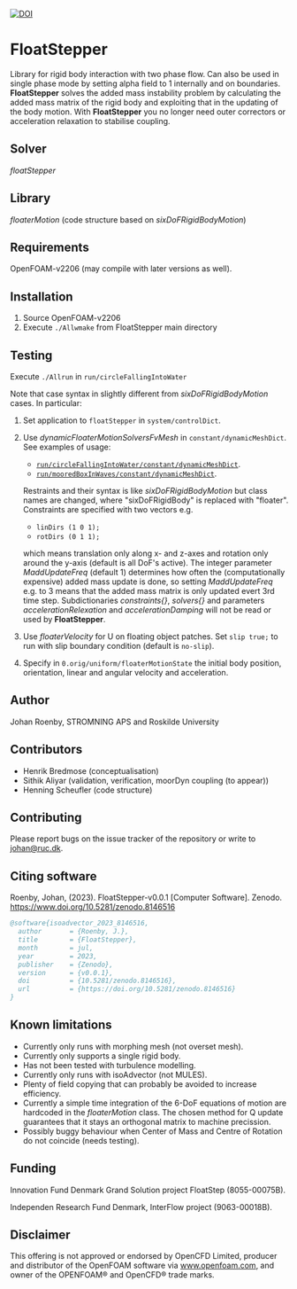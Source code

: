 [![DOI](https://zenodo.org/badge/DOI/10.5281/zenodo.8146516.svg)](https://doi.org/10.5281/zenodo.8146516)


# FloatStepper 

Library for rigid body interaction with two phase flow.
Can also be used in single phase mode by setting alpha field to 1 internally and
on boundaries.
**FloatStepper** solves the added mass instability problem by calculating the added mass matrix of the rigid body and exploiting that in the updating of the body motion. 
With **FloatStepper** you no longer need outer correctors or acceleration relaxation to stabilise coupling. 

## Solver
*floatStepper*

## Library
*floaterMotion* (code structure based on *sixDoFRigidBodyMotion*)

## Requirements
OpenFOAM-v2206 (may compile with later versions as well).

## Installation
1. Source OpenFOAM-v2206
2. Execute `./Allwmake` from FloatStepper main directory

## Testing
Execute `./Allrun` in `run/circleFallingIntoWater`

Note that case syntax in slightly different from *sixDoFRigidBodyMotion* cases.
In particular:
1.  Set application to `floatStepper` in `system/controlDict`.
2.  Use *dynamicFloaterMotionSolversFvMesh* in `constant/dynamicMeshDict`.
    See examples of usage: 
    - [`run/circleFallingIntoWater/constant/dynamicMeshDict`](run/circleFallingIntoWater/constant/dynamicMeshDict).
    - [`run/mooredBoxInWaves/constant/dynamicMeshDict`](run/mooredBoxInWaves/constant/dynamicMeshDict).
    
    Restraints and their syntax is like *sixDoFRigidBodyMotion* but class names are changed, where "sixDoFRigidBody" is replaced with "floater".
    Constraints are specified with two vectors e.g.
    - `linDirs (1 0 1);`
    - `rotDirs (0 1 1);`
  
    which means translation only along x- and z-axes and rotation only around the y-axis (default is all DoF's active).
    The integer parameter *MaddUpdateFreq* (default 1) determines how often the (computationally expensive) added mass update is done, so setting *MaddUpdateFreq* e.g. to 3 means that the added mass matrix is only updated
    evert 3rd time step.
    Subdictionaries *constraints{}*, *solvers{}* and parameters *accelerationRelexation* and *accelerationDamping* will not be read or used by **FloatStepper**.
3.  Use *floaterVelocity* for U on floating object patches. Set `slip true;` to run with slip boundary condition (default is `no-slip`).
4.  Specify in `0.orig/uniform/floaterMotionState` the initial body position, orientation, linear and angular velocity and acceleration.

## Author
Johan Roenby, STROMNING APS and Roskilde University

## Contributors
- Henrik Bredmose (conceptualisation)
- Sithik Aliyar (validation, verification, moorDyn coupling (to appear))
- Henning Scheufler (code structure)

## Contributing
Please report bugs on the issue tracker of the repository or write to
johan@ruc.dk.

## Citing software
Roenby, Johan, (2023). FloatStepper-v0.0.1 [Computer Software]. Zenodo.
https://www.doi.org/10.5281/zenodo.8146516

```bibtex
@software{isoadvector_2023_8146516,
  author       = {Roenby, J.},
  title        = {FloatStepper},
  month        = jul,
  year         = 2023,
  publisher    = {Zenodo},
  version      = {v0.0.1},
  doi          = {10.5281/zenodo.8146516},
  url          = {https://doi.org/10.5281/zenodo.8146516}
}
```

## Known limitations
-   Currently only runs with morphing mesh (not overset mesh).
-   Currently only supports a single rigid body.
-   Has not been tested with turbulence modelling.
-   Currently only runs with isoAdvector (not MULES).
-   Plenty of field copying that can probably be avoided to increase efficiency.
-   Currently a simple time integration of the 6-DoF equations of motion are hardcoded in the *floaterMotion* class. The chosen method for Q update guarantees that it stays an orthogonal matrix to machine precission.
-   Possibly buggy behaviour when Center of Mass and Centre of Rotation do not coincide (needs testing).

## Funding
Innovation Fund Denmark Grand Solution project FloatStep (8055-00075B).

Independen Research Fund Denmark, InterFlow project (9063-00018B).

## Disclaimer
This offering is not approved or endorsed by OpenCFD Limited, producer and
distributor of the OpenFOAM software via www.openfoam.com, and owner of the 
OPENFOAM®  and OpenCFD®  trade marks.